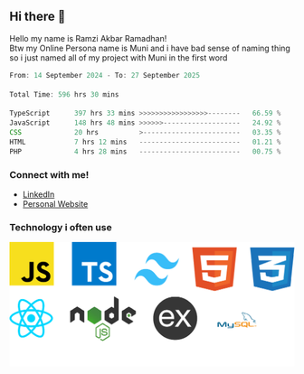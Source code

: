 ## Hi there 👋
Hello my name is Ramzi Akbar Ramadhan!\
Btw my Online Persona name is Muni and i have bad sense of naming thing so i just named all of my project with Muni in the first word
<!--START_SECTION:Muni-->

```Javascript
From: 14 September 2024 - To: 27 September 2025

Total Time: 596 hrs 30 mins

TypeScript      397 hrs 33 mins >>>>>>>>>>>>>>>>>--------   66.59 %
JavaScript      148 hrs 48 mins >>>>>>-------------------   24.92 %
CSS             20 hrs          >------------------------   03.35 %
HTML            7 hrs 12 mins   -------------------------   01.21 %
PHP             4 hrs 28 mins   -------------------------   00.75 %
```

<!--END_SECTION:Muni-->
### Connect with me!
* [LinkedIn](https://www.linkedin.com/in/ramzi-akbar-ramadhan-b8b05a243/)
* [Personal Website](https://www.muniporto.my.id/)
### Technology i often use
![Technology List](assets/techlist.png)
